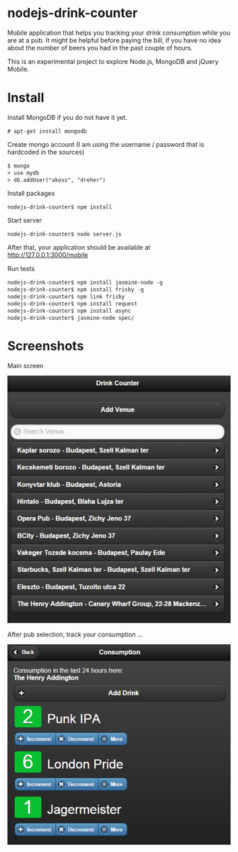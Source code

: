 # nodejs-drink-counter
Mobile application that helps you tracking your drink consumption while you are at a pub. It might be helpful before paying the bill, if you have no idea about the number of beers you had in the past couple of hours.

This is an experimental project to explore Node.js, MongoDB and jQuery Mobile.

# Install

Install MongoDB if you do not have it yet.
```
# apt-get install mongodb
```

Create mongo account (I am using the username / password that is hardcoded in the sources)
```
$ mongo
> use mydb
> db.addUser("akoss", "dreher")
```

Install packages
```
nodejs-drink-counter$ npm install
```

Start server
```
nodejs-drink-counter$ node server.js
```

After that, your application should be available at http://127.0.0.1:3000/mobile

Run tests
```
nodejs-drink-counter$ npm install jasmine-node -g
nodejs-drink-counter$ npm install frisby -g
nodejs-drink-counter$ npm link frisby
nodejs-drink-counter$ npm install request
nodejs-drink-counter$ npm install async
nodejs-drink-counter$ jasmine-node spec/
```

# Screenshots

Main screen

![Main Screen](https://raw.githubusercontent.com/akos-sereg/nodejs-drink-counter/master/docs/screenshot-0.png "Screenshot")

After pub selection, track your consumption ...

![Main Screen](https://raw.githubusercontent.com/akos-sereg/nodejs-drink-counter/master/docs/screenshot-1.png "Screenshot")
